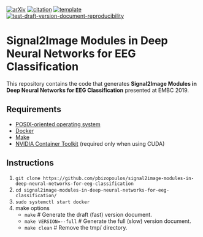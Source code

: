 [![arXiv](http://img.shields.io/badge/eess.SP-arXiv%3A1904.13216-B31B1B.svg)](https://arxiv.org/abs/1904.13216)
[![citation](http://img.shields.io/badge/citation-0091FF.svg)](https://scholar.google.com/scholar?q=Signal2Image%20Modules%20in%20Deep%20Neural%20Networks%20for%20EEG%20Classification.%20arXiv%202019)
[![template](http://img.shields.io/badge/template-EEE0B1.svg)](https://github.com/pbizopoulos/a-makefile-for-developing-containerized-latex-technical-documents-template)
[![test-draft-version-document-reproducibility](https://github.com/pbizopoulos/signal2image-modules-in-deep-neural-networks-for-eeg-classification/workflows/test-draft-version-document-reproducibility/badge.svg)](https://github.com/pbizopoulos/signal2image-modules-in-deep-neural-networks-for-eeg-classification/actions?query=workflow%3Atest-draft-version-document-reproducibility)

# Signal2Image Modules in Deep Neural Networks for EEG Classification
This repository contains the code that generates **Signal2Image Modules in Deep Neural Networks for EEG Classification** presented at EMBC 2019.

## Requirements
- [POSIX-oriented operating system](https://en.wikipedia.org/wiki/POSIX#POSIX-oriented_operating_systems)
- [Docker](https://docs.docker.com/get-docker/)
- [Make](https://www.gnu.org/software/make/)
- [NVIDIA Container Toolkit](https://docs.nvidia.com/datacenter/cloud-native/container-toolkit/install-guide.html#setting-up-nvidia-container-toolkit) (required only when using CUDA)

## Instructions
1. `git clone https://github.com/pbizopoulos/signal2image-modules-in-deep-neural-networks-for-eeg-classification`
2. `cd signal2image-modules-in-deep-neural-networks-for-eeg-classification/`
3. `sudo systemctl start docker`
4. make options
    * `make`                # Generate the draft (fast) version document.
    * `make VERSION=--full` # Generate the full (slow) version document.
    * `make clean`          # Remove the tmp/ directory.
